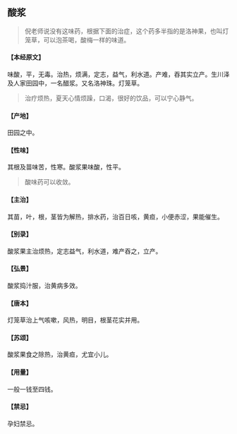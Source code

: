 ## 酸浆

> 倪老师说没有这味药，根据下面的治症，这个药多半指的是洛神果，也叫灯笼草，可以泡茶喝，酸梅一样的味道。

#### 【本经原文】
味酸，平，无毒。治热，烦满，定志，益气，利水道。产难，吞其实立产。生川泽及人家田园中，一名醋浆。又名洛神珠。灯笼草。

> 治疗烦热，夏天心情烦躁，口渴，很好的饮品，可以宁心静气。

#### 【产地】
田园之中。
#### 【性味】
其根及苗味苦，性寒。酸浆果味酸，性平。

> 酸味药可以收敛。

#### 【主治】
其苗，叶，根，茎皆为解热，排水药，治百日咳，黄疸，小便赤涩，果能催生。
#### 【别录】
酸浆果主治烦热，定志益气，利水道，难产吞之，立产。
#### 【弘景】
酸浆捣汁服，治黄病多效。
#### 【唐本】
灯笼草治上气咳嗽，风热，明目，根茎花实并用。
#### 【苏颂】
酸浆果食之除热，治黄疸，尤宜小儿。
#### 【用量】
一般一钱至四钱。
#### 【禁忌】
孕妇禁忌。